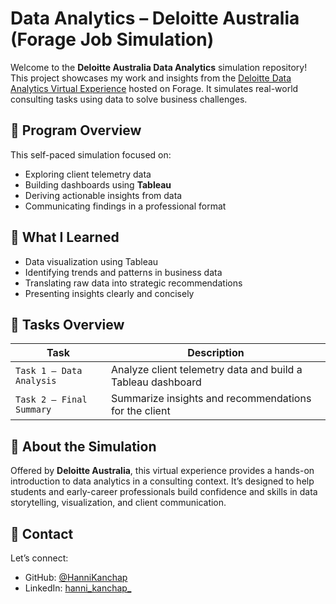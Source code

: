 # Data Analytics – Deloitte Australia (Forage Job Simulation)

Welcome to the **Deloitte Australia Data Analytics** simulation repository! This project showcases my work and insights from the [Deloitte Data Analytics Virtual Experience](https://www.theforage.com/simulations/deloitte-au/data-analytics-s5zy) hosted on Forage. It simulates real-world consulting tasks using data to solve business challenges.

## 🚀 Program Overview

This self-paced simulation focused on:
- Exploring client telemetry data  
- Building dashboards using **Tableau**  
- Deriving actionable insights from data  
- Communicating findings in a professional format  

## 🧠 What I Learned

- Data visualization using Tableau  
- Identifying trends and patterns in business data  
- Translating raw data into strategic recommendations  
- Presenting insights clearly and concisely  

## 📁 Tasks Overview

| Task | Description |
|------|-------------|
| `Task 1 – Data Analysis` | Analyze client telemetry data and build a Tableau dashboard |
| `Task 2 – Final Summary` | Summarize insights and recommendations for the client |

## 💼 About the Simulation

Offered by **Deloitte Australia**, this virtual experience provides a hands-on introduction to data analytics in a consulting context. It’s designed to help students and early-career professionals build confidence and skills in data storytelling, visualization, and client communication.

## 📩 Contact

Let’s connect:

- GitHub: [@HanniKanchap](https://github.com/HanniKanchap)  
- LinkedIn: [hanni_kanchap_](https://www.linkedin.com/in/hanni-kanchap/)

